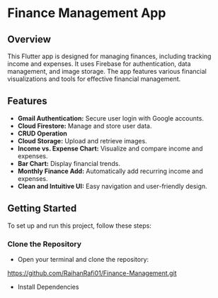 # Finance Management App

## Overview

This Flutter app is designed for managing finances, including tracking income and expenses. It uses Firebase for authentication, data management, and image storage. The app features various financial visualizations and tools for effective financial management.

## Features

- **Gmail Authentication:** Secure user login with Google accounts.
- **Cloud Firestore:** Manage and store user data.
- **CRUD Operation**
- **Cloud Storage:** Upload and retrieve images.
- **Income vs. Expense Chart:** Visualize and compare income and expenses.
- **Bar Chart:** Display financial trends.
- **Monthly Finance Add:** Automatically add recurring income and expenses.
- **Clean and Intuitive UI:** Easy navigation and user-friendly design.

## Getting Started

To set up and run this project, follow these steps:

###  Clone the Repository

- Open your terminal and clone the repository:

https://github.com/RaihanRafi01/Finance-Management.git

- Install Dependencies